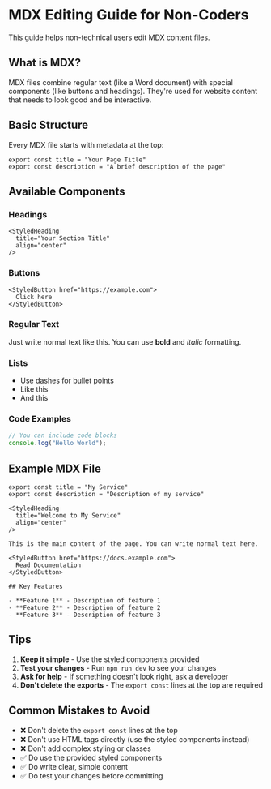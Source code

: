 # MDX Editing Guide for Non-Coders

This guide helps non-technical users edit MDX content files.

## What is MDX?

MDX files combine regular text (like a Word document) with special components (like buttons and headings). They're used for website content that needs to look good and be interactive.

## Basic Structure

Every MDX file starts with metadata at the top:

```mdx
export const title = "Your Page Title"
export const description = "A brief description of the page"
```

## Available Components

### Headings
```mdx
<StyledHeading
  title="Your Section Title"
  align="center"
/>
```

### Buttons
```mdx
<StyledButton href="https://example.com">
  Click here
</StyledButton>
```

### Regular Text
Just write normal text like this. You can use **bold** and *italic* formatting.

### Lists
- Use dashes for bullet points
- Like this
- And this

### Code Examples
```javascript
// You can include code blocks
console.log("Hello World");
```

## Example MDX File

```mdx
export const title = "My Service"
export const description = "Description of my service"

<StyledHeading
  title="Welcome to My Service"
  align="center"
/>

This is the main content of the page. You can write normal text here.

<StyledButton href="https://docs.example.com">
  Read Documentation
</StyledButton>

## Key Features

- **Feature 1** - Description of feature 1
- **Feature 2** - Description of feature 2
- **Feature 3** - Description of feature 3
```

## Tips

1. **Keep it simple** - Use the styled components provided
2. **Test your changes** - Run `npm run dev` to see your changes
3. **Ask for help** - If something doesn't look right, ask a developer
4. **Don't delete the exports** - The `export const` lines at the top are required

## Common Mistakes to Avoid

- ❌ Don't delete the `export const` lines at the top
- ❌ Don't use HTML tags directly (use the styled components instead)
- ❌ Don't add complex styling or classes
- ✅ Do use the provided styled components
- ✅ Do write clear, simple content
- ✅ Do test your changes before committing 